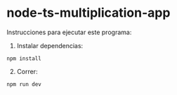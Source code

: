 # node-ts-multiplication-app

Instrucciones para ejecutar este programa:

1. Instalar dependencias:
````
npm install
````

2. Correr:
````
npm run dev
````
